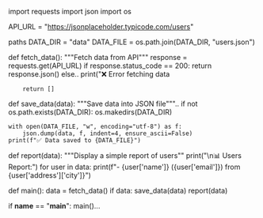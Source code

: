 import requests
import json
import os

API_URL = "https://jsonplaceholder.typicode.com/users"

 paths
DATA_DIR = "data"
DATA_FILE = os.path.join(DATA_DIR, "users.json")

def fetch_data():
    """Fetch data from API"""
    response = requests.get(API_URL)
    if response.status_code == 200:
        return response.json()
    else..
        print("❌ Error fetching data
        
        return []

def save_data(data):
    """Save data into JSON file"""..
    if not os.path.exists(DATA_DIR):
        os.makedirs(DATA_DIR)

    with open(DATA_FILE, "w", encoding="utf-8") as f:
        json.dump(data, f, indent=4, ensure_ascii=False)
    print(f"✅ Data saved to {DATA_FILE}")

def report(data):
    """Display a simple report of users""
    print("\n📊 Users Report:")
    for user in data:
        print(f"- {user['name']} ({user['email']}) from {user['address']['city']}")

def main():
    data = fetch_data()
    if data:
        save_data(data)
        report(data)

if __name__ == "__main__":
    main()...
